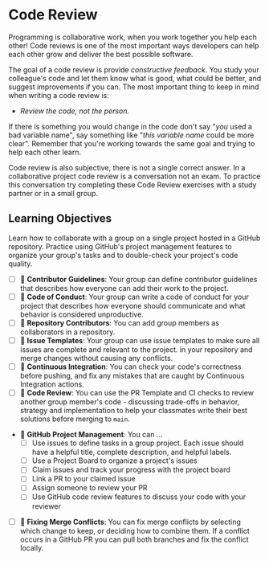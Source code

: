# Code Review

Programming is collaborative work, when you work together you help each other!
Code reviews is one of the most important ways developers can help each other
grow and deliver the best possible software.

The goal of a code review is provide _constructive feedback_. You study your
colleague's code and let them know what is good, what could be better, and
suggest improvements if you can. The most important thing to keep in mind when
writing a code review is:

- _Review the code, not the person._

If there is something you would change in the code don't say "_you_ used a bad
variable name", say something like "_this variable name_ could be more clear".
Remember that you're working towards the same goal and trying to help each other
learn.

Code review is also subjective, there is not a single correct answer. In a
collaborative project code review is a conversation not an exam. To practice
this conversation try completing these Code Review exercises with a study
partner or in a small group.

## Learning Objectives

Learn how to collaborate with a group on a single project hosted in a GitHub
repository. Practice using GitHub's project management features to organize your
group's tasks and to double-check your project's code quality.

- [ ] 🥚 **Contributor Guidelines**: Your group can define contributor
      guidelines that describes how everyone can add their work to the project.
- [ ] 🥚 **Code of Conduct**: Your group can write a code of conduct for your
      project that describes how everyone should communicate and what behavior
      is considered unproductive.
- [ ] 🥚 **Repository Contributors**: You can add group members as collaborators
      in a repository.
- [ ] 🥚 **Issue Templates**: Your group can use issue templates to make sure
      all issues are complete and relevant to the project. in your repository
      and merge changes without causing any conflicts.
- [ ] 🥚 **Continuous Integration**: You can check your code's correctness
      before pushing, and fix any mistakes that are caught by Continuous
      Integration actions.
- [ ] 🥚 **Code Review**: You can use the PR Template and CI checks to review
      another group member's code - discussing trade-offs in behavior, strategy
      and implementation to help your classmates write their best solutions
      before merging to `main`.
- 🐣 **GitHub Project Management**: You can ...
  - [ ] Use issues to define tasks in a group project. Each issue should have a
        helpful title, complete description, and helpful labels.
  - [ ] Use a Project Board to organize a project's issues
  - [ ] Claim issues and track your progress with the project board
  - [ ] Link a PR to your claimed issue
  - [ ] Assign someone to review your PR
  - [ ] Use GitHub code review features to discuss your code with your reviewer
- [ ] 🐣 **Fixing Merge Conflicts**: You can fix merge conflicts by selecting
      which change to keep, or deciding how to combine them. If a conflict
      occurs in a GitHub PR you can pull both branches and fix the conflict
      locally.
